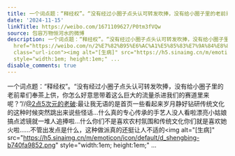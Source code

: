```yaml
---
title: 一个词点题：“释经权”。“没有经过小圈子点头认可转发吹捧，没有给小圈子里的老前辈们奉茶上供，你怎么好意思带着这么巨大的流量杀进我们的赛道里来呢？”//@2...
date: '2024-11-15'
linkTitle: https://weibo.com/1671109627/P0tm3fVQw
source: 包容万物恒河水的微博
description: 一个词点题：“释经权”。“没有经过小圈子点头认可转发吹捧，没有给小圈子里的老前辈们奉茶上供，你怎么好意思带着这么巨大的流量杀进我们的赛道里来呢？”//<a
  href="https://weibo.com/n/2%E7%82%B95%E6%AC%A1%E5%85%83%E7%9A%84%E8%80%81%E7%A0%B4">@2点5次元的老破</a>:最让我无语的是首页一些看起来岁月静好钻研传统文化的这种时候突然跳出来说些怪话…什么真的专心传承的手艺人没人看啦漂亮小姑娘搞点滤镜就一堆人追捧啦…什么你们不是喜欢农村氛围和传统文化你们就是喜欢她火啦……不管出发点是什么，这种做派真的还挺让人不适的<span
  class="url-icon"><img alt="[生病]" src="https://h5.sinaimg.cn/m/emoticon/icon/default/d_shengbing-b740fa9852.png"
  style="width:1em; height:1em;" ...
disable_comments: true
---
```

一个词点题：“释经权”。“没有经过小圈子点头认可转发吹捧，没有给小圈子里的老前辈们奉茶上供，你怎么好意思带着这么巨大的流量杀进我们的赛道里来呢？”//<a href="https://weibo.com/n/2%E7%82%B95%E6%AC%A1%E5%85%83%E7%9A%84%E8%80%81%E7%A0%B4">@2点5次元的老破</a>:最让我无语的是首页一些看起来岁月静好钻研传统文化的这种时候突然跳出来说些怪话…什么真的专心传承的手艺人没人看啦漂亮小姑娘搞点滤镜就一堆人追捧啦…什么你们不是喜欢农村氛围和传统文化你们就是喜欢她火啦……不管出发点是什么，这种做派真的还挺让人不适的<span class="url-icon"><img alt="[生病]" src="https://h5.sinaimg.cn/m/emoticon/icon/default/d_shengbing-b740fa9852.png" style="width:1em; height:1em;" ...